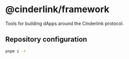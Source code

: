 # @cinderlink/framework

Tools for building dApps around the Cinderlink protocol.

## Repository configuration

```sh
pnpm i -r
```
